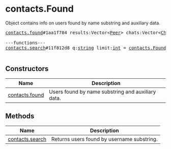 # contacts.Found

Object contains info on users found by name substring and auxiliary data.

<pre>
<a href="../constructor/contacts.found.md">contacts.found</a>#1aa1f784 results:Vector&lt;<a href="../type/Peer.md">Peer</a>&gt; chats:Vector&lt;<a href="../type/Chat.md">Chat</a>&gt; users:Vector&lt;<a href="../type/User.md">User</a>&gt; = <a href="../type/contacts.Found.md">contacts.Found</a>;

---functions---
<a href="../method/contacts.search.md">contacts.search</a>#11f812d8 q:<a href="../type/string.md">string</a> limit:<a href="../type/int.md">int</a> = <a href="../type/contacts.Found.md">contacts.Found</a>;

</pre>

## Constructors

| Name | Description |
|------|-------------|
| [contacts.found](../constructor/contacts.found.md) | Users found by name substring and auxiliary data. |

## Methods

| Name | Description |
|------|-------------|
| [contacts.search](../method/contacts.search.md) | Returns users found by username substring. |
